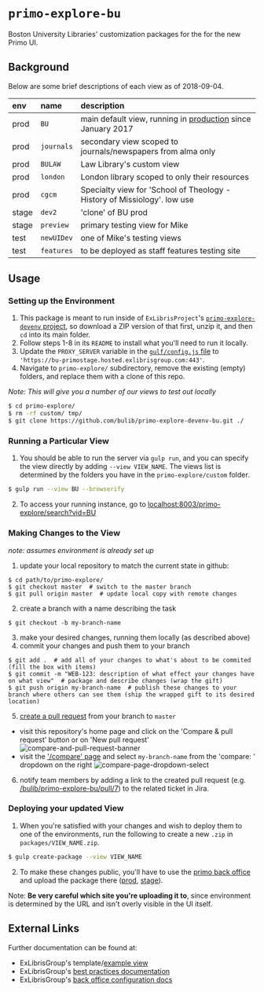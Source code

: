 # `primo-explore-bu`

Boston University Libraries' customization packages for the for the new Primo UI.

## Background

Below are some brief descriptions of each view as of 2018-09-04.

|env |name|description|
|:---|:---|:----------|
|prod|`BU`|main default view, running in [production](http://buprimo.hosted.exlibrisgroup.com/primo-explore/search?vid=BU) since January 2017|
|prod|`journals`|secondary view scoped to journals/newspapers from alma only|
|prod|`BULAW`|Law Library's custom view|
|prod|`london`|London library scoped to only their resources|
|prod|`cgcm`|Specialty view for 'School of Theology - History of Missiology'. low use|
|stage|`dev2`|'clone' of BU prod|
|stage|`preview`|primary testing view for Mike|
|test|`newUIDev`|one of Mike's testing views|
|test|`features`|to be deployed as staff features testing site|

## Usage

### Setting up the Environment

1. This package is meant to run inside of `ExLibrisProject`'s [`primo-explore-devenv` project](https://github.com/ExLibrisGroup/primo-explore-devenv/), so
  download a ZIP version of that first, unzip it, and then `cd` into its main folder.
2. Follow steps 1-8 in its `README` to install what you'll need to run it locally.
3. Update the `PROXY_SERVER` variable in the [`gulf/config.js` file](https://github.com/ExLibrisGroup/primo-explore-devenv/blob/master/gulp/config.js#L150)
  to `'https://bu-primostage.hosted.exlibrisgroup.com:443'`.
4. Navigate to `primo-explore/` subdirectory, remove the existing (empty) folders, and replace them with a clone of this repo. 

_Note: This will give you a number of our views to test out locally_
```bash 
$ cd primo-explore/
$ rm -rf custom/ tmp/
$ git clone https://github.com/bulib/primo-explore-devenv-bu.git ./
```

### Running a Particular View

1. You should be able to run the server via `gulp run`, and you can specify the view directly by adding `--view VIEW_NAME`. 
  The views list is determined by the folders you have in the `primo-explore/custom` folder.
```bash
$ gulp run --view BU --browserify
```
2. To access your running instance, go to [localhost:8003/primo-explore/search?vid=BU](http://localhost:8003/primo-explore/search?vid=BU&sortby=rank&lang=en_US)

### Making Changes to the View

_note: assumes environment is already set up_

1. update your local repository to match the current state in github:
```
$ cd path/to/primo-explore/
$ git checkout master  # switch to the master branch
$ git pull origin master  # update local copy with remote changes 
```
2. create a branch with a name describing the task
```
$ git checkout -b my-branch-name
```
3. make your desired changes, running them locally (as described above)
4. commit your changes and push them to your branch
```
$ git add .  # add all of your changes to what's about to be commited (fill the box with items)
$ git commit -m "WEB-123: description of what effect your changes have on what view"  # package and describe changes (wrap the gift)
$ git push origin my-branch-name  # publish these changes to your branch where others can see them (ship the wrapped gift to its desired location)
```
5. [create a pull request](https://github.com/bulib/primo-explore-bu/compare) from your branch to `master`
- visit this repository's home page and click on the 'Compare & pull request' button or on 'New pull request'
![compare-and-pull-request-banner](https://user-images.githubusercontent.com/5565284/50294604-41d0c900-0444-11e9-9fa4-66f3e0cbd11a.png)
- visit the ['/compare' page](https://github.com/bulib/primo-explore-bu/compare) and select `my-branch-name` from the 'compare: ' dropdown on the right
![compare-page-dropdown-select](https://user-images.githubusercontent.com/5565284/50294823-bd327a80-0444-11e9-80fd-bc812e81a671.png)
6. notify team members by adding a link to the created pull request (e.g. [/bulib/primo-explore-bu/pull/7](https://github.com/bulib/primo-explore-bu/pull/7)) to the related ticket in Jira.

### Deploying your updated View

1. When you're satisfied with your changes and wish to deploy them to one of the environments, run the following to 
  create a new `.zip` in `packages/VIEW_NAME.zip`. 
```bash 
$ gulp create-package --view VIEW_NAME
``` 
2. To make these changes public, you'll have to use the [primo back office](https://knowledge.exlibrisgroup.com/Primo/Product_Documentation/060Back_Office_Guide/060Configuring_Primo%E2%80%99s_Front_End/020Views_Wizard) 
  and upload the package there ([prod](http://buprimo.hosted.exlibrisgroup.com:1601/primo_publishing/admin/acegilogin.jsp), 
  [stage](http://bu-primostage.hosted.exlibrisgroup.com:1601/primo_publishing/admin/acegilogin.jsp)). 

Note: **Be very careful which site you're uploading it to**, since environment is determined by the URL and isn't overly 
  visible in the UI itself. 

## External Links

Further documentation can be found at:
- ExLibrisGroup's template/[example view](https://github.com/ExLibrisGroup/primo-explore-package)
- ExLibrisGroup's [best practices documentation](http://knowledge.exlibrisgroup.com/Primo/Product_Documentation/New_Primo_Interface/New_UI_Customization_-_Best_Practices)
- ExLibrisGroup's [back office configuration docs](http://knowledge.exlibrisgroup.com/Primo/Product_Documentation/New_Primo_Interface/Back_Office_Configuration_for_New_UI) 
